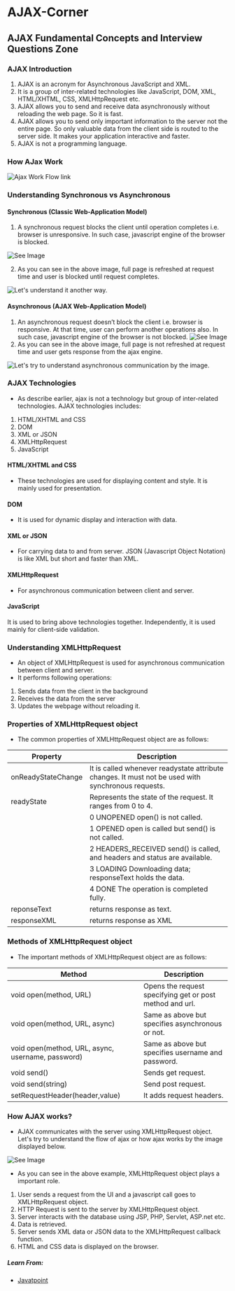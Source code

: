 # AJAX-Corner
## AJAX Fundamental Concepts and Interview Questions Zone


### AJAX Introduction

1. AJAX is an acronym for Asynchronous JavaScript and XML.
2. It is a group of inter-related technologies like JavaScript, DOM, XML, HTML/XHTML, CSS, XMLHttpRequest etc.
3. AJAX allows you to send and receive data asynchronously without reloading the web page. So it is fast.
4. AJAX allows you to send only important information to the server not the entire page. So only valuable data from the client side is routed to the server side. It makes your application interactive and faster.
5. AJAX is not a programming language.

### How AJax Work

![Ajax Work Flow link](https://github.com/Programming-Interview-Preparation/Learn-AJAX/blob/master/images/ajax.png)


### Understanding Synchronous vs Asynchronous

#### Synchronous (Classic Web-Application Model)
1. A synchronous request blocks the client until operation completes i.e. browser is unresponsive. In such case, javascript engine of the browser is blocked.


![See Image](https://github.com/Programming-Interview-Preparation/Learn-AJAX/blob/master/images/synchronous.gif)

2. As you can see in the above image, full page is refreshed at request time and user is blocked until request completes.

![Let's understand it another way.](https://github.com/Programming-Interview-Preparation/Learn-AJAX/blob/master/images/synchronousrequest.jpg)


#### Asynchronous (AJAX Web-Application Model)
1. An asynchronous request doesn’t block the client i.e. browser is responsive. At that time, user can perform another operations also. In such case, javascript engine of the browser is not blocked.
![See Image ](https://github.com/Programming-Interview-Preparation/Learn-AJAX/blob/master/images/asynchronous.gif)
2. As you can see in the above image, full page is not refreshed at request time and user gets response from the ajax engine. 

![Let's try to understand asynchronous communication by the image.](https://github.com/Programming-Interview-Preparation/Learn-AJAX/blob/master/images/asynchronousrequest.jpg)

### AJAX Technologies
* As describe earlier, ajax is not a technology but group of inter-related technologies. AJAX technologies includes:

1. HTML/XHTML and CSS
2. DOM
3. XML or JSON
4. XMLHttpRequest
5. JavaScript

#### HTML/XHTML and CSS
* These technologies are used for displaying content and style. It is mainly used for presentation.

#### DOM
* It is used for dynamic display and interaction with data.

#### XML or JSON
* For carrying data to and from server. JSON (Javascript Object Notation) is like XML but short and faster than XML.

#### XMLHttpRequest
* For asynchronous communication between client and server.

#### JavaScript
It is used to bring above technologies together. Independently, it is used mainly for client-side validation.

### Understanding XMLHttpRequest
* An object of XMLHttpRequest is used for asynchronous communication between client and server.
* It performs following operations:
1. Sends data from the client in the background
2. Receives the data from the server
3. Updates the webpage without reloading it.

### Properties of XMLHttpRequest object
* The common properties of XMLHttpRequest object are as follows:

| Property        | Description   |
| ------------- |-------------|
| onReadyStateChange      | It is called whenever readystate attribute changes. It must not be used with synchronous requests.|
|readyState	|Represents the state of the request. It ranges from 0 to 4.|
||0 UNOPENED open() is not called.|
||1 OPENED open is called but send() is not called.|
||2 HEADERS_RECEIVED send() is called, and headers and status are available.|
||3 LOADING Downloading data; responseText holds the data.|
||4 DONE The operation is completed fully.|
|reponseText|returns response as text.|
|responseXML|returns response as XML|

### Methods of XMLHttpRequest object
* The important methods of XMLHttpRequest object are as follows:

| Method        | Description   |
| ------------- |-------------|
|void open(method, URL)	| Opens the request specifying get or post method and url.|
|void open(method, URL, async) | Same as above but specifies asynchronous or not.|
|void open(method, URL, async, username, password) |	Same as above but specifies username and password.|
|void send() |	Sends get request.|
|void send(string) |	Send post request.|
|setRequestHeader(header,value)	| It adds request headers.|

### How AJAX works?
* AJAX communicates with the server using XMLHttpRequest object. Let's try to understand the flow of ajax or how ajax works by the image displayed below.

![See Image](https://github.com/Programming-Interview-Preparation/Learn-AJAX/blob/master/images/howajaxworks.png)

* As you can see in the above example, XMLHttpRequest object plays a important role.

1. User sends a request from the UI and a javascript call goes to XMLHttpRequest object.
2. HTTP Request is sent to the server by XMLHttpRequest object.
3. Server interacts with the database using JSP, PHP, Servlet, ASP.net etc.
4. Data is retrieved.
5. Server sends XML data or JSON data to the XMLHttpRequest callback function.
6. HTML and CSS data is displayed on the browser.



##### Learn From:
* [Javatpoint](https://www.javatpoint.com/)
